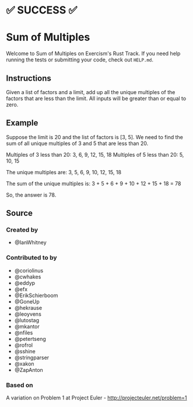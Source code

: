 # :white_check_mark: SUCCESS :white_check_mark:

# Sum of Multiples

Welcome to Sum of Multiples on Exercism's Rust Track.
If you need help running the tests or submitting your code, check out `HELP.md`.

## Instructions

Given a list of factors and a limit, add up all the unique multiples of the factors that are less than the limit.
All inputs will be greater than or equal to zero.

## Example

Suppose the limit is 20 and the list of factors is [3, 5].
We need to find the sum of all unique multiples of 3 and 5 that are less than 20.

Multiples of 3 less than 20: 3, 6, 9, 12, 15, 18
Multiples of 5 less than 20: 5, 10, 15

The unique multiples are: 3, 5, 6, 9, 10, 12, 15, 18

The sum of the unique multiples is: 3 + 5 + 6 + 9 + 10 + 12 + 15 + 18 = 78

So, the answer is 78.

## Source

### Created by

- @IanWhitney

### Contributed to by

- @coriolinus
- @cwhakes
- @eddyp
- @efx
- @ErikSchierboom
- @GoneUp
- @hekrause
- @leoyvens
- @lutostag
- @mkantor
- @nfiles
- @petertseng
- @rofrol
- @sshine
- @stringparser
- @xakon
- @ZapAnton

### Based on

A variation on Problem 1 at Project Euler - http://projecteuler.net/problem=1